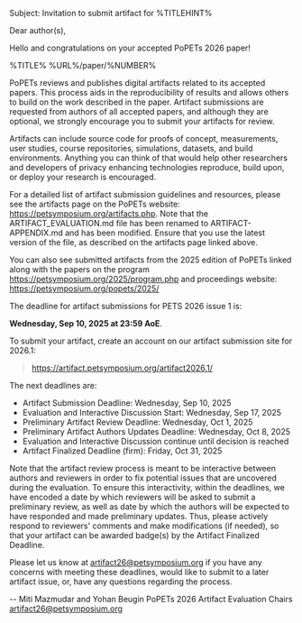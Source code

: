 Subject: Invitation to submit artifact for %TITLEHINT%

Dear author(s),

Hello and congratulations on your accepted PoPETs 2026 paper!

%TITLE% %URL%/paper/%NUMBER%

PoPETs reviews and publishes digital artifacts related to its accepted papers.
This process aids in the reproducibility of results and allows others to build
on the work described in the paper. Artifact submissions are requested from
authors of all accepted papers, and although they are optional, we strongly
encourage you to submit your artifacts for review.

Artifacts can include source code for proofs of concept, measurements, user
studies, course repositories, simulations, datasets, and build environments.
Anything you can think of that would help other researchers and developers of
privacy enhancing technologies reproduce, build upon, or deploy your research is
encouraged.

For a detailed list of artifact submission guidelines and resources, please see
the artifacts page on the PoPETs website:
https://petsymposium.org/artifacts.php. Note that the ARTIFACT_EVALUATION.md
file has been renamed to ARTIFACT-APPENDIX.md and has been modified. Ensure that
you use the latest version of the file, as described on the artifacts page
linked above.

You can also see submitted artifacts from the 2025 edition of PoPETs linked
along with the papers on the program https://petsymposium.org/2025/program.php
and proceedings website: https://petsymposium.org/popets/2025/

The deadline for artifact submissions for PETS 2026 issue 1 is:

**Wednesday, Sep 10, 2025 at 23:59 AoE**.

To submit your artifact, create an account on our artifact submission site for
2026.1:

> https://artifact.petsymposium.org/artifact2026.1/

The next deadlines are:

- Artifact Submission Deadline: Wednesday, Sep 10, 2025
- Evaluation and Interactive Discussion Start: Wednesday, Sep 17, 2025
- Preliminary Artifact Review Deadline: Wednesday, Oct 1, 2025
- Preliminary Artifact Authors Updates Deadline: Wednesday, Oct 8, 2025
- Evaluation and Interactive Discussion continue until decision is reached
- Artifact Finalized Deadline (firm): Friday, Oct 31, 2025

Note that the artifact review process is meant to be interactive between authors
and reviewers in order to fix potential issues that are uncovered during the
evaluation. To ensure this interactivity, within the deadlines, we have encoded
a date by which reviewers will be asked to submit a preliminary review, as well
as date by which the authors will be expected to have responded and made
preliminary updates. Thus, please actively respond to reviewers' comments and
make modifications (if needed), so that your artifact can be awarded badge(s) by
the Artifact Finalized Deadline.

Please let us know at <artifact26@petsymposium.org> if you have any concerns
with meeting these deadlines, would like to submit to a later artifact issue,
or, have any questions regarding the process.

-- 
Miti Mazmudar and Yohan Beugin
PoPETs 2026 Artifact Evaluation Chairs
artifact26@petsymposium.org
